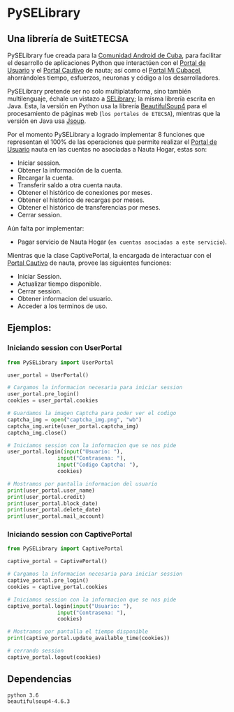 PySELibrary
===========
## Una librería de SuitETECSA

PySELibrary fue creada para la [Comunidad Android de Cuba](https://jorgen.cubava.cu/), para facilitar el desarrollo de
aplicaciones Python que interactúen con el [Portal de Usuario](https://www.portal.nauta.cu/)
y el [Portal Cautivo](https://secure.etecsa.net:8443/) de nauta; así como el
[Portal Mi Cubacel](https://mi.cubacel.net), ahorrándoles tiempo, esfuerzos, neuronas y código a los desarrolladores.
 
PySELibrary pretende ser no solo multiplataforma, sino también multilenguaje, échale un vistazo a
[SELibrary](https://gitlab.home.asr/marilasoft/SELibrary/); la misma librería escrita en Java.
Esta, la versión en Python usa la librería [BeautifulSoup4](http://www.crummy.com/software/BeautifulSoup/bs4/) para el
procesamiento de páginas web (`los portales de ETECSA`), mientras que la versión en Java usa
[Jsoup](https://jsoup.org/).

Por el momento PySELibrary a logrado implementar 8 funciones que representan el 100% de
las operaciones que permite realizar el [Portal de Usuario](https://www.portal.nauta.cu/) nauta en las cuentas no
asociadas a Nauta Hogar, estas son:
* Iniciar session.
* Obtener la información de la cuenta.
* Recargar la cuenta.
* Transferir saldo a otra cuenta nauta.
* Obtener el histórico de conexiones por meses.
* Obtener el histórico de recargas por meses.
* Obtener el histórico de transferencias por meses.
* Cerrar session.

Aún falta por implementar:
* Pagar servicio de Nauta Hogar (`en cuentas asociadas a este servicio`).

Mientras que la clase CaptivePortal, la encargada de interactuar con el 
[Portal Cautivo](https://secure.etecsa.net:8443/) de nauta, provee las siguientes funciones:
* Iniciar Session.
* Actualizar tiempo disponible.
* Cerrar session.
* Obtener informacion del usuario.
* Acceder a los terminos de uso.

## Ejemplos:

### Iniciando session con UserPortal

```python
from PySELibrary import UserPortal

user_portal = UserPortal()

# Cargamos la informacion necesaria para iniciar session
user_portal.pre_login()
cookies = user_portal.cookies

# Guardamos la imagen Captcha para poder ver el codigo
captcha_img = open("captcha_img.png", "wb")
captcha_img.write(user_portal.captcha_img)
captcha_img.close()

# Iniciamos session con la informacion que se nos pide
user_portal.login(input("Usuario: "),
                input("Contrasena: "),
                input("Codigo Captcha: "),
                cookies)

# Mostramos por pantalla informacion del usuario
print(user_portal.user_name)
print(user_portal.credit)
print(user_portal.block_date)
print(user_portal.delete_date)
print(user_portal.mail_account)

```

### Iniciando session con CaptivePortal

```python
from PySELibrary import CaptivePortal

captive_portal = CaptivePortal()

# Cargamos la informacion necesaria para iniciar session
captive_portal.pre_login()
cookies = captive_portal.cookies

# Iniciamos session con la informacion que se nos pide
captive_portal.login(input("Usuario: "),
                input("Contrasena: "),
                cookies)

# Mostramos por pantalla el tiempo disponible
print(captive_portal.update_available_time(cookies))

# cerrando session
captive_portal.logout(cookies)

```

## Dependencias
    python 3.6
    beautifulsoup4-4.6.3
